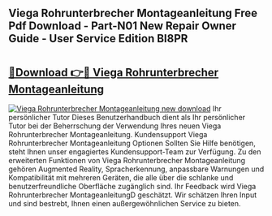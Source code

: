 ## Viega Rohrunterbrecher Montageanleitung Free Pdf Download - Part-N01 New Repair Owner Guide - User Service Edition BI8PR

# <h2><a href="http://df7v39.blite.top/?on=Viega+Rohrunterbrecher+Montageanleitung">🔗Download 👉🔴 Viega Rohrunterbrecher Montageanleitung</a></h2>

[![Viega Rohrunterbrecher Montageanleitung new download](https://i.imgur.com/lujVjoI.png)](http://df7v39.blite.top/?on=Viega+Rohrunterbrecher+Montageanleitung)
Ihr persönlicher Tutor Dieses Benutzerhandbuch dient als Ihr persönlicher Tutor bei der Beherrschung der Verwendung Ihres neuen Viega Rohrunterbrecher Montageanleitung. Kundensupport Viega Rohrunterbrecher Montageanleitung Optionen Sollten Sie Hilfe benötigen, steht Ihnen unser engagiertes Kundensupport-Team zur Verfügung. Zu den erweiterten Funktionen von Viega Rohrunterbrecher Montageanleitung gehören Augmented Reality, Spracherkennung, anpassbare Warnungen und Kompatibilität mit mehreren Geräten, die alle über die schlanke und benutzerfreundliche Oberfläche zugänglich sind. Ihr Feedback wird Viega Rohrunterbrecher MontageanleitungD geschätzt. Wir schätzen Ihren Input und sind bestrebt, Ihnen einen außergewöhnlichen Service zu bieten.

